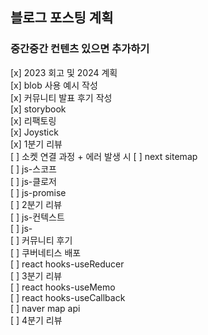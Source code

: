 ## 블로그 포스팅 계획

### 중간중간 컨텐츠 있으면 추가하기

[x] 2023 회고 및 2024 계획   
[x] blob 사용 예시 작성     
[x] 커뮤니티 발표 후기 작성     
[x] storybook     
[x] 리팩토링   
[x] Joystick    
[x] 1분기 리뷰    
[ ] 소켓 연결 과정 + 에러 발생 시
[ ] next sitemap    
[ ] js-스코프    
[ ] js-클로저    
[ ] js-promise    
[ ] 2분기 리뷰     
[ ] js-컨텍스트    
[ ] js-    
[ ] 커뮤니티 후기    
[ ] 쿠버네티스 배포    
[ ] react hooks-useReducer    
[ ] 3분기 리뷰    
[ ] react hooks-useMemo    
[ ] react hooks-useCallback     
[ ] naver map api    
[ ] 4분기 리뷰    
